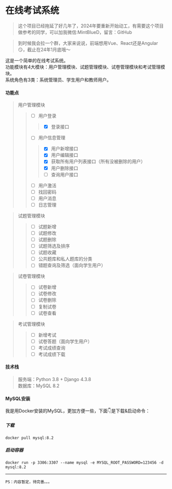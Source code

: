 # 在线考试系统
> 这个项目已经拖延了好几年了，2024年要重新开始动工，有需要这个项目做参考的同学，可以加我微信:MintBlueD，留言：GitHub  

> 到时候我会拉一个群，大家来说说，前端想用Vue、React还是Angular😏，截止在24年1月底哦～

这是一个简单的在线考试系统。  
功能模块有4大模块：用户管理模块、试题管理模块、试卷管理模块和考试管理模块。  
系统角色有3类：系统管理员、学生用户和教师用户。

#### 功能点  
> 用户管理模块
>> + [ ] 用户登录
>>> + [x] 登录接口  
>> + [ ] 用户信息管理  
>>> + [x] 用户新增接口  
>>> + [x] 用户编辑接口  
>>> + [x] 获取所有用户列表接口（所有没被删除的用户）  
>>> + [x] 用户删除接口  
>>> + [ ] 查询用户接口  
>> + [ ] 用户激活   
>> + [ ] 找回密码  
>> + [ ] 用户消息  
>> + [ ] 日志管理  

> 试题管理模块
>> + [ ] 试题新增  
>> + [ ] 试题修改  
>> + [ ] 试题删除  
>> + [ ] 试题筛选及排序  
>> + [ ] 试题收藏  
>> + [ ] 公共题库和私人题库的分类  
>> + [ ] 错题查询及筛选（面向学生用户）  

> 试卷管理模块
>> + [ ] 试卷新增  
>> + [ ] 试卷修改  
>> + [ ] 试卷删除  
>> + [ ] 复制试卷  
>> + [ ] 试卷查看  

> 考试管理模块
>> + [ ] 新增考试  
>> + [ ] 试卷答题（面向学生用户）  
>> + [ ] 考试成绩查询  
>> + [ ] 考试成绩下载  

#### 技术栈
> 服务端：Python 3.8 + Django 4.3.8    
> 数据库：MySQL 8.2

#### MySQL安装
我是用Docker安装的MySQL，更加方便一些，下面👇是下载&启动命令：  
##### 下载

```
docker pull mysql:8.2
```

##### 启动容器  

```
docker run -p 3306:3307 --name mysql -e MYSQL_ROOT_PASSWORD=123456 -d mysql:8.2
```


---
    PS：内容暂定，待完善。。。
